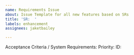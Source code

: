 ```yaml
---
name: Requirements Issue
about: Issue Template for all new features based on SRs
title: 'SR:  '
labels: enhancement
assignees: jaketbailey

---
```


Acceptance Criteria / System Requirements:
Priority:
ID:

